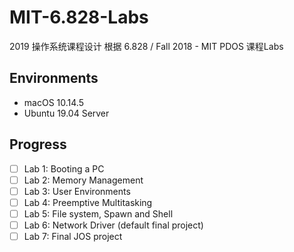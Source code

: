 # MIT-6.828-Labs

2019 操作系统课程设计 
根据 6.828 / Fall 2018 - MIT PDOS 课程Labs

## Environments
- macOS 10.14.5
- Ubuntu 19.04 Server

## Progress
- [ ] Lab 1: Booting a PC
- [ ] Lab 2: Memory Management
- [ ] Lab 3: User Environments
- [ ] Lab 4: Preemptive Multitasking
- [ ] Lab 5: File system, Spawn and Shell
- [ ] Lab 6: Network Driver (default final project)
- [ ] Lab 7: Final JOS project